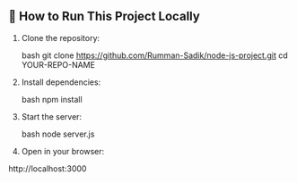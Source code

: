 ## 🔧 How to Run This Project Locally

1. Clone the repository:

     bash
    git clone https://github.com/Rumman-Sadik/node-js-project.git
    cd YOUR-REPO-NAME   

3. Install dependencies:

    bash
    npm install
    
4. Start the server:

    bash
    node server.js
 

5. Open in your browser:

  http://localhost:3000
